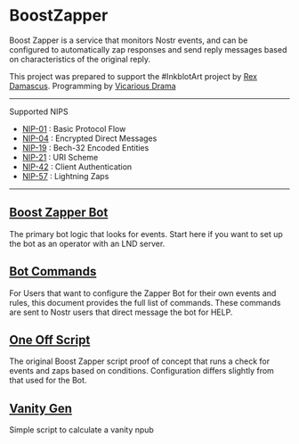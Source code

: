 # BoostZapper

Boost Zapper is a service that monitors Nostr events, and can be configured to automatically zap responses and send reply messages based on characteristics of the original reply.

This project was prepared to support the #InkblotArt project by [Rex Damascus](https://nostr.band/npub12rzunrxvx89f78h4df284lzvkjqetljkq0200p62ygwmjevx0j8qhehrv9).  Programming by [Vicarious Drama](https://nostr.band/npub1yx6pjypd4r7qh2gysjhvjd9l2km6hnm4amdnjyjw3467fy05rf0qfp7kza)

---

Supported NIPS

- [NIP-01](https://github.com/nostr-protocol/nips/blob/master/01.md) : Basic Protocol Flow
- [NIP-04](https://github.com/nostr-protocol/nips/blob/master/04.md) : Encrypted Direct Messages
- [NIP-19](https://github.com/nostr-protocol/nips/blob/master/19.md) : Bech-32 Encoded Entities
- [NIP-21](https://github.com/nostr-protocol/nips/blob/master/21.md) : URI Scheme
- [NIP-42](https://github.com/nostr-protocol/nips/blob/master/42.md) : Client Authentication
- [NIP-57](https://github.com/nostr-protocol/nips/blob/master/57.md) : Lightning Zaps

---

## [Boost Zapper Bot](./docs/BotServer.md)
The primary bot logic that looks for events.  Start here if you want to set up the bot as an operator with an LND server.

## [Bot Commands](./docs/BotCommands.md)
For Users that want to configure the Zapper Bot for their own events and rules, this document provides the full list of commands. These commands are sent to Nostr users that direct message the bot for HELP.

## [One Off Script](./docs/BoostZapper.md)
The original Boost Zapper script proof of concept that runs a check for events and zaps based on conditions. Configuration differs slightly from that used for the Bot.

## [Vanity Gen](./docs/vanitygen.md)
Simple script to calculate a vanity npub